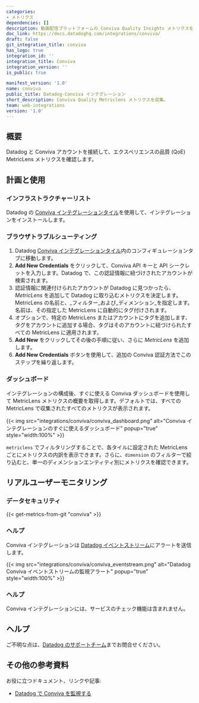 ```yaml
---
categories:
- メトリクス
dependencies: []
description: 動画配信プラットフォームの Conviva Quality Insights メトリクスを監視します。
doc_link: https://docs.datadoghq.com/integrations/conviva/
draft: false
git_integration_title: conviva
has_logo: true
integration_id: ''
integration_title: Conviva
integration_version: ''
is_public: true

manifest_version: '1.0'
name: conviva
public_title: Datadog-Conviva インテグレーション
short_description: Conviva Quality Metriclens メトリクスを収集。
team: web-integrations
version: '1.0'
---
```


<!--  SOURCED FROM https://github.com/DataDog/dogweb -->
## 概要

Datadog と Conviva アカウントを接続して、エクスペリエンスの品質 (QoE) MetricLens メトリクスを確認します。

## 計画と使用

### インフラストラクチャーリスト

Datadog の [Conviva インテグレーションタイル][1]を使用して、インテグレーションをインストールします。

### ブラウザトラブルシューティング
1. Datadog [Conviva インテグレーションタイル][1]内のコンフィギュレーションタブに移動します。
2. **Add New Credentials** をクリックして、Conviva API キーと API シークレットを入力します。Datadog で、この認証情報に紐づけされたアカウントが検索されます。
3. 認証情報に関連付けられたアカウントが Datadog に見つかったら、_MetricLens_ を追加して Datadog に取り込むメトリクスを決定します。MetricLens の名前と、_フィルター_および_ディメンション_を指定します。名前は、その指定した MetricLens に自動的にタグ付けされます。
4. オプションで、特定の MetricLens またはアカウントにタグを追加します、タグをアカウントに追加する場合、タグはそのアカウントに紐づけられたすべての MetricLens に適用されます。
5. **Add New** をクリックしてその後の手順に従い、さらに _MetricLens_ を追加します。
6. **Add New Credentials** ボタンを使用して、追加の Conviva 認証方法でこのステップを繰り返します。

### ダッシュボード
インテグレーションの構成後、すぐに使える Conviva ダッシュボードを使用して MetricLens メトリクスの概要を取得します。デフォルトでは、すべての MetricLens で収集されたすべてのメトリクスが表示されます。

{{< img src="integrations/conviva/conviva_dashboard.png" alt="Conviva インテグレーションのすぐに使えるダッシュボード" popup="true" style="width:100%" >}}

`metriclens` でフィルタリングすることで、各タイルに設定された MetricLens ごとにメトリクスの内訳を表示できます。さらに、`dimension` のフィルターで絞り込むと、単一のディメンションエンティティ別にメトリクスを確認できます。

## リアルユーザーモニタリング

### データセキュリティ
{{< get-metrics-from-git "conviva" >}}


### ヘルプ

Conviva インテグレーションは [Datadog イベントストリーム][3]にアラートを送信します。

{{< img src="integrations/conviva/conviva_eventstream.png" alt="Datadog Conviva イベントストリームの監視アラート" popup="true" style="width:100%" >}}

### ヘルプ

Conviva インテグレーションには、サービスのチェック機能は含まれません。

## ヘルプ

ご不明な点は、[Datadog のサポートチーム][4]までお問合せください。

## その他の参考資料

お役に立つドキュメント、リンクや記事:

- [Datadog で Conviva を監視する][5]

[1]: https://app.datadoghq.com/integrations/conviva
[2]: https://github.com/DataDog/dogweb/blob/prod/integration/conviva/conviva_metadata.csv
[3]: https://docs.datadoghq.com/ja/events/
[4]: https://docs.datadoghq.com/ja/help/
[5]: https://www.datadoghq.com/blog/video-streaming-performance-monitoring-conviva/
